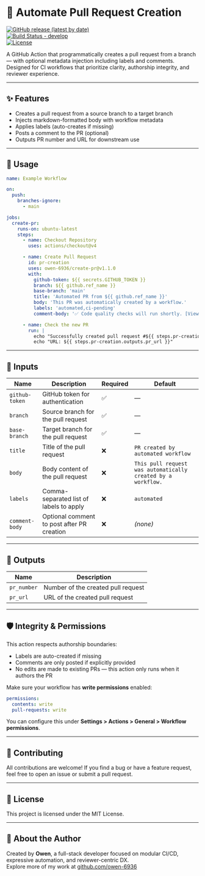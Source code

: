 # 🤖 Automate Pull Request Creation

[![GitHub release (latest by date)](https://img.shields.io/github/v/release/owen-6936/create-pr?style=for-the-badge)](https://github.com/owen-6936/create-pr/releases)  
[![Build Status - develop](https://img.shields.io/github/actions/workflow/status/owen-6936/create-pr/test-action.yml?branch=develop&style=for-the-badge)](https://github.com/owen-6936/create-pr/actions/workflows/test-action.yml)  
[![License](https://img.shields.io/github/license/owen-6936/create-pr?style=for-the-badge)](https://github.com/owen-6936/create-pr/blob/main/LICENSE)

A GitHub Action that programmatically creates a pull request from a branch — with optional metadata injection including labels and comments. Designed for CI workflows that prioritize clarity, authorship integrity, and reviewer experience.

---

## ✨ Features

- Creates a pull request from a source branch to a target branch
- Injects markdown-formatted body with workflow metadata
- Applies labels (auto-creates if missing)
- Posts a comment to the PR (optional)
- Outputs PR number and URL for downstream use

---

## 🚀 Usage

```yaml
name: Example Workflow

on:
  push:
    branches-ignore:
      - main

jobs:
  create-pr:
    runs-on: ubuntu-latest
    steps:
      - name: Checkout Repository
        uses: actions/checkout@v4

      - name: Create Pull Request
        id: pr-creation
        uses: owen-6936/create-pr@v1.1.0
        with:
          github-token: ${{ secrets.GITHUB_TOKEN }}
          branch: ${{ github.ref_name }}
          base-branch: 'main'
          title: 'Automated PR from ${{ github.ref_name }}'
          body: 'This PR was automatically created by a workflow.'
          labels: 'automated,ci-pending'
          comment-body: '✅ Code quality checks will run shortly. [View PR](${{ steps.pr-creation.outputs.pr_url }})'

      - name: Check the new PR
        run: |
          echo "Successfully created pull request #${{ steps.pr-creation.outputs.pr_number }}"
          echo "URL: ${{ steps.pr-creation.outputs.pr_url }}"
```

---

## 🔧 Inputs

| Name           | Description                                                  | Required | Default                                      |
|----------------|--------------------------------------------------------------|----------|----------------------------------------------|
| `github-token` | GitHub token for authentication                              | ✅       | —                                            |
| `branch`       | Source branch for the pull request                           | ✅       | —                                            |
| `base-branch`  | Target branch for the pull request                           | ✅       | —                                            |
| `title`        | Title of the pull request                                    | ❌       | `PR created by automated workflow`           |
| `body`         | Body content of the pull request                             | ❌       | `This pull request was automatically created by a workflow.` |
| `labels`       | Comma-separated list of labels to apply                      | ❌       | `automated`                                  |
| `comment-body` | Optional comment to post after PR creation                   | ❌       | *(none)*                                     |

---

## 🧪 Outputs

| Name       | Description                          |
|------------|--------------------------------------|
| `pr_number`| Number of the created pull request   |
| `pr_url`   | URL of the created pull request      |

---

## 🛡️ Integrity & Permissions

This action respects authorship boundaries:

- Labels are auto-created if missing
- Comments are only posted if explicitly provided
- No edits are made to existing PRs — this action only runs when it authors the PR

Make sure your workflow has **write permissions** enabled:

```yaml
permissions:
  contents: write
  pull-requests: write
```

You can configure this under **Settings > Actions > General > Workflow permissions**.

---

## 🤝 Contributing

All contributions are welcome! If you find a bug or have a feature request, feel free to open an issue or submit a pull request.

---

## 📄 License

This project is licensed under the MIT License.

---

## 👤 About the Author

Created by **Owen**, a full-stack developer focused on modular CI/CD, expressive automation, and reviewer-centric DX.  
Explore more of my work at [github.com/owen-6936](https://github.com/owen-6936)
